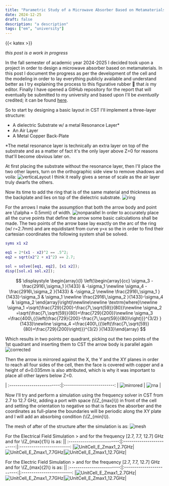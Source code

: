 ```yaml
---
title: "Parametric Study of a Microwave Absorber Based on Metamaterials"
date: 2024-12-25
draft: false
description: "a description"
tags: ["em", "university"]
---
```

{{< katex >}}

_this post is a work in progress_

In the fall semester of academic year 2024-2025 I decided took upon a project in order to
design a microwave absorber based on metamaterials. In this post I document the
progress as per the development of the cell and the modeling in order to lay everything
publicly available and understand better as I try explaining the process
to this figurative rubber :duck: that _is_ my editor. Finally I have opened a 
GitHub repository for the report that will eventually be submitted to my university and 
based upon I'll be _eventually_ credited; it can be found [here](https://github.com/markdlp/ParametricStudy_MicrowaveAbsorberBasedOnMetamaterials).

So to start by designing a basic layout in CST I'll implement a three-layer structure:
- A dielectric Substrate w/ a metal Resonance Layer*
- An Air Layer
- A Metal Copper Back-Plate

*The metal resonance layer is technically an extra layer on top of the substrate and as a
matter of fact it's the only layer above Z=0 for reasons that'll become obvious later on.

At first placing the substrate without the resonance layer, then I'll place the two other
layers, turn on the orthographic side view to remove shadows and voila: 
![verticaLayout](./verticaLayout.bmp)
I think it really gives a sense of scale as the air layer truly dwarfs the others.

Now its time to add the ring that is of the same material and thickness as the backplate and lies
on top of the dielectric substrate. ![ring](./ring.bmp)

For the arrows I make the assumption that both the arrow body and point are
\\(\alpha = 0.5mm\\) of width. ![nonparallel](./parallel.png)
In order to accurately place all the curve points that define the arrow some basic calculations
shall be made. The two points of the arrow base lay exactly on the arc of the ring (w/ r=2.7mm)
and are equidistant from curve y=x so the in order to find their cartesian coordinates the following
system shall be solved.

```matlab
syms x1 x2

eq1 = 2*(x1 - x2)^2 == .5^2;
eq2 = sqrt(x2^2 + x1^2) == 2.7;

sol = solve([eq1, eq2], [x1 x2]);
disp([sol.x1 sol.x2]);
```

$$
    \displaystyle \begin{array}{l} \left(\begin{array}{cc} \sigma_3 -\frac{2916\,\sigma_1 }{1433} & -\sigma_1 \newline \sigma_4 -\frac{2916\,\sigma_2 }{1433} & -\sigma_2 \newline \frac{2916\,\sigma_1 }{1433}-\sigma_3  & \sigma_1 \newline \frac{2916\,\sigma_2 }{1433}-\sigma_4  & \sigma_2  \end{array}\right)\newline\newline \textrm{where}\newline \sigma_1 =\sqrt{\frac{729}{200}-\frac{7\,\sqrt{59}}{80}}\newline \sigma_2 =\sqrt{\frac{7\,\sqrt{59}}{80}+\frac{729}{200}}\newline \sigma_3 =\frac{400\,{{\left(\frac{729}{200}-\frac{7\,\sqrt{59}}{80}\right)}}^{3/2} }{1433}\newline \sigma_4 =\frac{400\,{{\left(\frac{7\,\sqrt{59}}{80}+\frac{729}{200}\right)}}^{3/2} }{1433}\end{array}
$$

Which results in two points per quadrant, picking out the two points of the 1st quadrant and
inserting them to CST the arrow body is parallel again ![corrected](./corretArrowBase.png)

Then the arrow is mirrored against the X, the Y and the XY planes in order to reach all four
sides of the cell, then the face is covered with copper and a height of d=0.035mm is also
attributed, which is why it was important to place all other layers below Z=0.

|
:-------------------------:|:-------------------------:
| ![mirrored](./mirroredArrows.png) | ![rna](./RingAndArrows.png) |

Now I'll try and perform a simulation using the frequency solver in CST from 2.7 to 12.7 GHz,
adding a port with space (\\(Z_{max}\\)) in front of the cell and setting the orientation to 
negative so that is faces the absorber and the coordinates as full-plane the boundaries 
will be periodic along the XY plate and I will add an absorbing condition (\\(Z_{min}\\)).

The mesh of after of the structure after the simulation is as: ![mesh](./feature_mesh.png)

For the Electrical Field Simulation > and for the frequency [2.7, 7.7, 12.7] GHz and for \\(Z_{max}(1)\\) is as:
||
:-------------------------:|:-------------------------:|:-------------------------:
|![UnitCell_E_Zmax1_2.7GHz](./UnitCell/UnitCell_E_Zmax1_027e2MHz.gif)|![UnitCell_E_Zmax1_7.7GHz](./UnitCell/UnitCell_E_Zmax1_077e2MHz.gif)|![UnitCell_E_Zmax1_12.7GHz](./UnitCell/UnitCell_E_Zmax1_127e2MHz.gif)|


For the Electric Field Simulation > and for the frequency [2.7, 7.7, 12.7] GHz and for \\(Z_{max}(2)\\) is as:
||
:-------------------------:|:-------------------------:|:-------------------------:
|![UnitCell_E_Zmax1_2.7GHz](./UnitCell/UnitCell_E_Zmax2_027e2MHz.gif)|![UnitCell_E_Zmax1_7.7GHz](./UnitCell/UnitCell_E_Zmax2_077e2MHz.gif)|![UnitCell_E_Zmax1_12.7GHz](./UnitCell/UnitCell_E_Zmax2_127e2MHz.gif)|